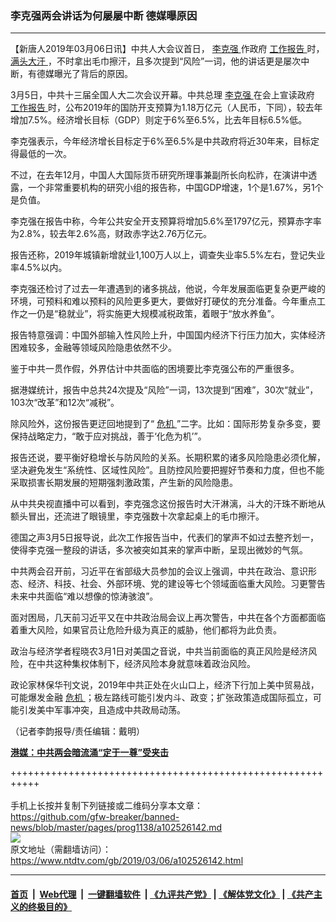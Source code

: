 ### 李克强两会讲话为何屡屡中断 德媒曝原因
------------------------

<div class="post_content" itemprop="articleBody">
 <p>
  【新唐人2019年03月06日讯】中共人大会议首日，
  <a href="https://www.ntdtv.com/gb/李克强.htm">
   李克强
  </a>
  作政府
  <a href="https://www.ntdtv.com/gb/工作报告.htm">
   工作报告
  </a>
  时，
  <a href="https://www.ntdtv.com/gb/满头大汗.htm">
   满头大汗
  </a>
  ，不时拿出毛巾擦汗，且多次提到“风险”一词，他的讲话更是屡次中断，有德媒曝光了背后的原因。
 </p>
 <p>
  3月5日，中共十三届全国人大二次会议开幕。中共总理
  <a href="https://www.ntdtv.com/gb/李克强.htm">
   李克强
  </a>
  在会上宣读政府
  <a href="https://www.ntdtv.com/gb/工作报告.htm">
   工作报告
  </a>
  时，公布2019年的国防开支预算为1.18万亿元（人民币，下同），较去年增加7.5%。经济增长目标（GDP）则定于6%至6.5%，比去年目标6.5%低。
 </p>
 <p>
  李克强表示，今年经济增长目标定于6%至6.5%是中共政府将近30年来，目标定得最低的一次。
 </p>
 <p>
  不过，在去年12月，中国人大国际货币研究所理事兼副所长向松祚，在演讲中透露，一个非常重要机构的研究小组的报告称，中国GDP增速，1个是1.67%，另1个是负值。
 </p>
 <p>
  李克强在报告中称，今年公共安全开支预算将增加5.6%至1797亿元，预算赤字率为2.8%，较去年2.6%高，财政赤字达2.76万亿元。
 </p>
 <p>
  报告还称，2019年城镇新增就业1,100万人以上，调查失业率5.5%左右，登记失业率4.5%以内。
 </p>
 <p>
  李克强还检讨了过去一年遭遇到的诸多挑战，他说，今年发展面临更复杂更严峻的环境，可预料和难以预料的风险更多更大，要做好打硬仗的充分准备。今年重点工作之一仍是“稳就业”，将实施更大规模减税政策，着眼于“放水养鱼”。
 </p>
 <p>
  报告特意强调：中国外部输入性风险上升，中国国内经济下行压力加大，实体经济困难较多，金融等领域风险隐患依然不少。
 </p>
 <p>
  鉴于中共一贯作假，外界估计中共面临的困境要比李克强公布的严重很多。
 </p>
 <p>
  据港媒统计，报告中总共24次提及“风险”一词，13次提到“困难”，30次“就业”，103次“改革”和12次“减税”。
 </p>
 <p>
  除风险外，这份报告更迂回地提到了“
  <a href="https://www.ntdtv.com/gb/危机.htm">
   危机
  </a>
  ”二字。比如：国际形势复杂多变，要保持战略定力，“敢于应对挑战，善于‘化危为机’”。
 </p>
 <p>
  报告还说，要平衡好稳增长与防风险的关系。长期积累的诸多风险隐患必须化解，坚决避免发生“系统性、区域性风险”。且防控风险要把握好节奏和力度，但也不能采取损害长期发展的短期强刺激政策，产生新的风险隐患。
 </p>
 <p>
  从中共央视直播中可以看到，李克强念这份报告时大汗淋漓，斗大的汗珠不断地从额头冒出，还流进了眼镜里，李克强数十次拿起桌上的毛巾擦汗。
 </p>
 <p>
  德国之声3月5日报导说，此次工作报告当中，代表们的掌声不如过去整齐划一，使得李克强一整段的讲话，多次被突如其来的掌声中断，呈现出微妙的气氛。
 </p>
 <p>
  中共两会召开前，习近平在省部级大员参加的会议上强调，中共在政治、意识形态、经济、科技、社会、外部环境、党的建设等七个领域面临重大风险。习更警告未来中共面临“难以想像的惊涛骇浪”。
 </p>
 <p>
  面对困局，几天前习近平又在中共政治局会议上再次警告，中共在各个方面都面临着重大风险，如果官员让危险升级为真正的威胁，他们都将为此负责。
 </p>
 <p>
  政治与经济学者程晓农3月1日对美国之音说，中共当前面临的真正风险是经济风险，在中共这种集权体制下，经济风险本身就意味着政治风险。
 </p>
 <p>
  政论家林保华刊文说，2019年中共正处在火山口上，经济下行加上美中贸易战，可能爆发金融
  <a href="https://www.ntdtv.com/gb/危机.htm">
   危机
  </a>
  ；极左路线可能引发内斗、政变；扩张政策造成国际孤立，可能引发美中军事冲突，且造成中共政局动荡。
 </p>
 <p>
  （记者李韵报导/责任编辑：戴明）
 </p>
 <p>
  <strong>
   <a href="https://www.ntdtv.com/gb/2019/03/02/a102523675.html">
    港媒：中共两会暗流涌“定于一尊”受夹击
   </a>
  </strong>
 </p>
 <div class="single_ad">
 </div>
</div>

+++++++++++++++++++++++++++++++++++++++++++++++++++++++++++<br/><br/>
手机上长按并复制下列链接或二维码分享本文章：<br/>
https://github.com/gfw-breaker/banned-news/blob/master/pages/prog1138/a102526142.md <br/>
<a href='https://github.com/gfw-breaker/banned-news/blob/master/pages/prog1138/a102526142.md'><img src='https://github.com/gfw-breaker/banned-news/blob/master/pages/prog1138/a102526142.md.png'/></a> <br/>
原文地址（需翻墙访问）：https://www.ntdtv.com/gb/2019/03/06/a102526142.html


------------------------
#### [首页](https://github.com/gfw-breaker/banned-news/blob/master/README.md) &nbsp;|&nbsp; [Web代理](https://github.com/labour-camp/helloworld) &nbsp;|&nbsp; [一键翻墙软件](https://github.com/gfw-breaker/nogfw/blob/master/README.md) &nbsp;| [《九评共产党》](https://github.com/gfw-breaker/9ping.md/blob/master/README.md#九评之一评共产党是什么) | [《解体党文化》](https://github.com/gfw-breaker/jtdwh.md/blob/master/README.md) | [《共产主义的终极目的》](https://github.com/gfw-breaker/gczydzjmd.md/blob/master/README.md)

